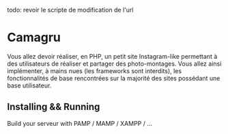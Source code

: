 todo:
revoir le scripte de modification de l'url


# Camagru

Vous allez devoir réaliser, en PHP, un petit site Instagram-like permettant à des utilisateurs de réaliser et partager des photo-montages. Vous allez ainsi implémenter, à mains nues (les frameworks sont interdits), les fonctionnalités de base rencontrées sur la majorité des sites possédant une base utilisateur.

## Installing && Running

Build your serveur with
	PAMP / MAMP / XAMPP / ...


